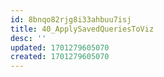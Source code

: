 ```yaml
---
id: 8bnqo82rjg8i33ahbuu7isj
title: 40_ApplySavedQueriesToViz
desc: ''
updated: 1701279605070
created: 1701279605070
---
```

